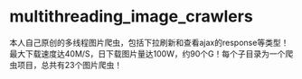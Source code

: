 # multithreading_image_crawlers
本人自己原创的多线程图片爬虫，包括下拉刷新和查看ajax的response等类型！最大下载速度达40M/S，日下载图片量达100W，约90个G！每个子目录为一个爬虫项目，总共有23个图片爬虫！
